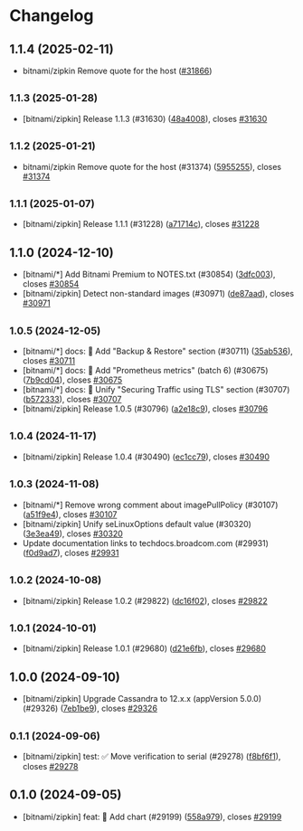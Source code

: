 # Changelog

## 1.1.4 (2025-02-11)

* bitnami/zipkin Remove quote for the host ([#31866](https://github.com/bitnami/charts/pull/31866))

## <small>1.1.3 (2025-01-28)</small>

* [bitnami/zipkin] Release 1.1.3 (#31630) ([48a4008](https://github.com/bitnami/charts/commit/48a400808a562d555cca8731a9adb395989ae743)), closes [#31630](https://github.com/bitnami/charts/issues/31630)

## <small>1.1.2 (2025-01-21)</small>

* bitnami/zipkin Remove quote for the host (#31374) ([5955255](https://github.com/bitnami/charts/commit/595525518d251b8e5c4597b7261d3b0c00ef30e2)), closes [#31374](https://github.com/bitnami/charts/issues/31374)

## <small>1.1.1 (2025-01-07)</small>

* [bitnami/zipkin] Release 1.1.1 (#31228) ([a71714c](https://github.com/bitnami/charts/commit/a71714cd224837c124b989f7ffd5b795ca0fb699)), closes [#31228](https://github.com/bitnami/charts/issues/31228)

## 1.1.0 (2024-12-10)

* [bitnami/*] Add Bitnami Premium to NOTES.txt (#30854) ([3dfc003](https://github.com/bitnami/charts/commit/3dfc00376df6631f0ce54b8d440d477f6caa6186)), closes [#30854](https://github.com/bitnami/charts/issues/30854)
* [bitnami/zipkin] Detect non-standard images (#30971) ([de87aad](https://github.com/bitnami/charts/commit/de87aad513e618342b252aed48805d4b2c9d3322)), closes [#30971](https://github.com/bitnami/charts/issues/30971)

## <small>1.0.5 (2024-12-05)</small>

* [bitnami/*] docs: :memo: Add "Backup & Restore" section (#30711) ([35ab536](https://github.com/bitnami/charts/commit/35ab5363741e7548f4076f04da6e62d10153c60c)), closes [#30711](https://github.com/bitnami/charts/issues/30711)
* [bitnami/*] docs: :memo: Add "Prometheus metrics" (batch 6) (#30675) ([7b9cd04](https://github.com/bitnami/charts/commit/7b9cd04c2ffc730a0d62da787f2d4967c0ede47c)), closes [#30675](https://github.com/bitnami/charts/issues/30675)
* [bitnami/*] docs: :memo: Unify "Securing Traffic using TLS" section (#30707) ([b572333](https://github.com/bitnami/charts/commit/b57233336e4fe9af928ecb4f2a5f334011efb1bc)), closes [#30707](https://github.com/bitnami/charts/issues/30707)
* [bitnami/zipkin] Release 1.0.5 (#30796) ([a2e18c9](https://github.com/bitnami/charts/commit/a2e18c9b6faa831c6df79dd9f0c69e69c0f6ae47)), closes [#30796](https://github.com/bitnami/charts/issues/30796)

## <small>1.0.4 (2024-11-17)</small>

* [bitnami/zipkin] Release 1.0.4 (#30490) ([ec1cc79](https://github.com/bitnami/charts/commit/ec1cc794c1bda7408ba342029cea43194dc0ce2e)), closes [#30490](https://github.com/bitnami/charts/issues/30490)

## <small>1.0.3 (2024-11-08)</small>

* [bitnami/*] Remove wrong comment about imagePullPolicy (#30107) ([a51f9e4](https://github.com/bitnami/charts/commit/a51f9e4bb0fbf77199512d35de7ac8abe055d026)), closes [#30107](https://github.com/bitnami/charts/issues/30107)
* [bitnami/zipkin] Unify seLinuxOptions default value (#30320) ([3e3ea49](https://github.com/bitnami/charts/commit/3e3ea494d53df88393257d941802ecf6eb9ec49b)), closes [#30320](https://github.com/bitnami/charts/issues/30320)
* Update documentation links to techdocs.broadcom.com (#29931) ([f0d9ad7](https://github.com/bitnami/charts/commit/f0d9ad78f39f633d275fc576d32eae78ded4d0b8)), closes [#29931](https://github.com/bitnami/charts/issues/29931)

## <small>1.0.2 (2024-10-08)</small>

* [bitnami/zipkin] Release 1.0.2 (#29822) ([dc16f02](https://github.com/bitnami/charts/commit/dc16f02ab729be3882ecb498f69a73c708afcca3)), closes [#29822](https://github.com/bitnami/charts/issues/29822)

## <small>1.0.1 (2024-10-01)</small>

* [bitnami/zipkin] Release 1.0.1 (#29680) ([d21e6fb](https://github.com/bitnami/charts/commit/d21e6fb694112566d2f46e7682cb704859285c74)), closes [#29680](https://github.com/bitnami/charts/issues/29680)

## 1.0.0 (2024-09-10)

* [bitnami/zipkin] Upgrade Cassandra to 12.x.x (appVersion 5.0.0) (#29326) ([7eb1be9](https://github.com/bitnami/charts/commit/7eb1be9de9fabc705f788702cf8f0cc1acfc7e2b)), closes [#29326](https://github.com/bitnami/charts/issues/29326)

## <small>0.1.1 (2024-09-06)</small>

* [bitnami/zipkin] test: :white_check_mark: Move verification to serial (#29278) ([f8bf6f1](https://github.com/bitnami/charts/commit/f8bf6f1516ea7df4bfb115f9fbcade880124ed56)), closes [#29278](https://github.com/bitnami/charts/issues/29278)

## 0.1.0 (2024-09-05)

* [bitnami/zipkin] feat: :tada: Add chart (#29199) ([558a979](https://github.com/bitnami/charts/commit/558a9793173257a72fbbeb16a391ac03a8476208)), closes [#29199](https://github.com/bitnami/charts/issues/29199)
